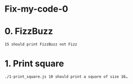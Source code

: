 # Fix-my-code-0

# 0. FizzBuzz

    15 should print FizzBuzz not Fizz

# 1. Print square


    ./1-print_square.js 10 should print a square of size 10…

